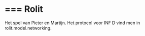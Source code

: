===
Rolit
===
Het spel van Pieter en Martijn. Het protocol voor INF D vind men in rolit.model.networking.